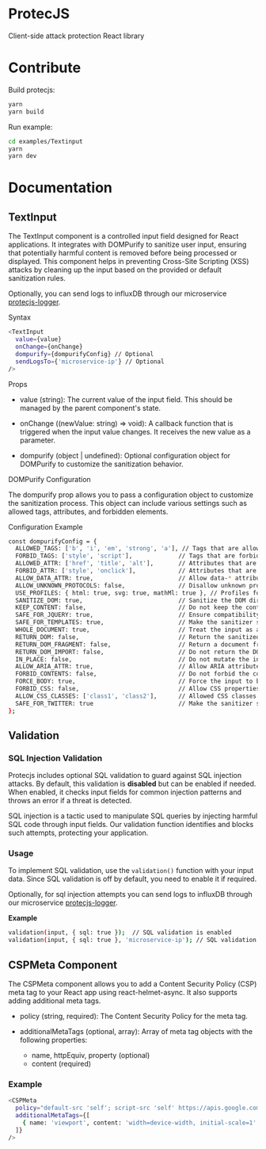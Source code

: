 # ProtecJS

Client-side attack protection React library

# Contribute

Build protecjs:
```bash
yarn
yarn build
```

Run example:
```bash
cd examples/Textinput
yarn
yarn dev
```

# Documentation

## TextInput

The TextInput component is a controlled input field designed for React applications. It integrates with DOMPurify to sanitize user input, ensuring that potentially harmful content is removed before being processed or displayed. This component helps in preventing Cross-Site Scripting (XSS) attacks by cleaning up the input based on the provided or default sanitization rules.

Optionally, you can send logs to influxDB through our microservice [protecjs-logger](https://github.com/beelchester/protecjs-logger).

Syntax
```bash
<TextInput
  value={value}
  onChange={onChange}
  dompurify={dompurifyConfig} // Optional
  sendLogsTo={'microservice-ip'} // Optional
/>
```

Props

- value (string): The current value of the input field. This should be managed by the parent component's state.

- onChange ((newValue: string) => void): A callback function that is triggered when the input value changes.
It receives the new value as a parameter.

- dompurify (object | undefined): Optional configuration object for DOMPurify to customize the sanitization behavior.


DOMPurify Configuration

The dompurify prop allows you to pass a configuration object to customize the sanitization process. 
This object can include various settings such as allowed tags, attributes, and forbidden elements.


Configuration Example
```bash
const dompurifyConfig = {
  ALLOWED_TAGS: ['b', 'i', 'em', 'strong', 'a'], // Tags that are allowed in the input
  FORBID_TAGS: ['style', 'script'],             // Tags that are forbidden
  ALLOWED_ATTR: ['href', 'title', 'alt'],       // Attributes that are allowed on tags
  FORBID_ATTR: ['style', 'onclick'],            // Attributes that are forbidden
  ALLOW_DATA_ATTR: true,                        // Allow data-* attributes
  ALLOW_UNKNOWN_PROTOCOLS: false,               // Disallow unknown protocols in URLs
  USE_PROFILES: { html: true, svg: true, mathMl: true }, // Profiles for sanitization
  SANITIZE_DOM: true,                           // Sanitize the DOM directly
  KEEP_CONTENT: false,                          // Do not keep the content of forbidden tags
  SAFE_FOR_JQUERY: true,                        // Ensure compatibility with jQuery
  SAFE_FOR_TEMPLATES: true,                     // Make the sanitizer safe for template systems
  WHOLE_DOCUMENT: true,                         // Treat the input as a whole document
  RETURN_DOM: false,                            // Return the sanitized DOM as a string
  RETURN_DOM_FRAGMENT: false,                   // Return a document fragment instead of a full document
  RETURN_DOM_IMPORT: false,                     // Do not return the DOM with imports
  IN_PLACE: false,                              // Do not mutate the input element directly
  ALLOW_ARIA_ATTR: true,                        // Allow ARIA attributes
  FORBID_CONTENTS: false,                       // Do not forbid the contents of tags entirely
  FORCE_BODY: true,                             // Force the input to be treated as a body element
  FORBID_CSS: false,                            // Allow CSS properties
  ALLOW_CSS_CLASSES: ['class1', 'class2'],      // Allowed CSS classes
  SAFE_FOR_TWITTER: true                        // Make the sanitizer safe for Twitter
};
```
## Validation
### SQL Injection Validation

Protecjs includes optional SQL validation to guard against SQL injection attacks. By default, this validation is **disabled** but can be enabled if needed. When enabled, it checks input fields for common injection patterns and throws an error if a threat is detected.

SQL injection is a tactic used to manipulate SQL queries by injecting harmful SQL code through input fields. Our validation function identifies and blocks such attempts, protecting your application.

### Usage
To implement SQL validation, use the `validation()` function with your input data. Since SQL validation is off by default, you need to enable it if required.

Optionally, for sql injection attempts you can send logs to influxDB through our microservice [protecjs-logger](https://github.com/beelchester/protecjs-logger).

**Example**
```bash
validation(input, { sql: true });  // SQL validation is enabled
validation(input, { sql: true }, 'microservice-ip'); // SQL validation is enabled and logs are sent to microservice-ip
```
## CSPMeta Component

The CSPMeta component allows you to add a Content Security Policy (CSP) meta tag to your React app using react-helmet-async. It also supports adding additional meta tags.

- policy (string, required): The Content Security Policy for the meta tag.

- additionalMetaTags (optional, array): Array of meta tag objects with the following properties:

   - name, httpEquiv, property (optional)
   - content (required)

### Example
```bash
<CSPMeta 
  policy="default-src 'self'; script-src 'self' https://apis.google.com"
  additionalMetaTags={[
    { name: 'viewport', content: 'width=device-width, initial-scale=1' }
  ]}
/>
```
